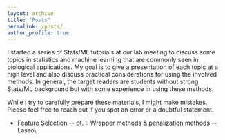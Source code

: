 ```yaml
---
layout: archive
title: "Posts"
permalink: /posts/
author_profile: true
---
```


I started a series of Stats/ML tutorials at our lab meeting to discuss some topics in statistics and machine learning that are commonly seen in biological applications. My goal is to give a presentation of each topic at a high level and also discuss practical considerations for using the involved methods. In general, the target readers are students without strong Stats/ML background but with some experience in using these methods.

While I try to carefully prepare these materials, I might make mistakes. Please feel free to reach out if you spot an error or a doubtful statement. 

- [Feature Selection -- pt. I](/Users/qian/Documents/GitHub/MyWebsite/_posts/01182023/Feature-Section.html): Wrapper methods & penalization methods -- Lasso\








